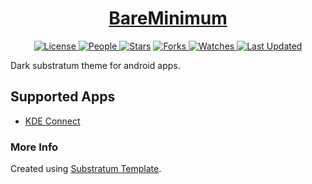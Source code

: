 <div align = "center">

<h1><a href="https://2kabhishek.github.io/Nightish">BareMinimum</a></h1>

<a href="https://github.com/2KAbhishek/Nightish/blob/main/LICENSE">
<img alt="License" src="https://img.shields.io/github/license/2kabhishek/Nightish?style=flat&color=eee&label="> </a>

<a href="https://github.com/2KAbhishek/Nightish/graphs/contributors">
<img alt="People" src="https://img.shields.io/github/contributors/2kabhishek/Nightish?style=flat&color=ffaaf2&label=People"> </a>

<a href="https://github.com/2KAbhishek/Nightish/stargazers">
<img alt="Stars" src="https://img.shields.io/github/stars/2kabhishek/Nightish?style=flat&color=98c379&label=Stars"></a>

<a href="https://github.com/2KAbhishek/Nightish/network/members">
<img alt="Forks" src="https://img.shields.io/github/forks/2kabhishek/Nightish?style=flat&color=66a8e0&label=Forks"> </a>

<a href="https://github.com/2KAbhishek/Nightish/watchers">
<img alt="Watches" src="https://img.shields.io/github/watchers/2kabhishek/Nightish?style=flat&color=f5d08b&label=Watches"> </a>

<a href="https://github.com/2KAbhishek/Nightish/pulse">
<img alt="Last Updated" src="https://img.shields.io/github/last-commit/2kabhishek/Nightish?style=flat&color=e06c75&label="> </a>

</div>

Dark substratum theme for android apps.

## Supported Apps

- [KDE Connect](https://play.google.com/store/apps/details?id=org.kde.kdeconnect_tp)

### More Info

Created using [Substratum Template](https://github.com/substratum/template).
